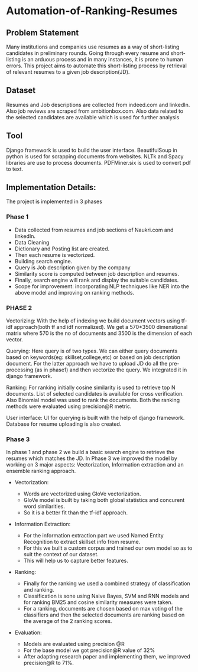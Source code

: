# Automation-of-Ranking-Resumes

## Problem Statement
 Many institutions and companies use resumes as a way of short-listing candidates in preliminary rounds. Going through every resume and short-listing is an arduous process and in many instances, it is prone to human errors.  This project aims to automate this short-listing process by retrieval of relevant resumes to a given job description(JD).

## Dataset 
Resumes and Job descriptions are collected from indeed.com and linkedIn. Also job reviews are scraped from ambitionbox.com. Also data related to the selected candidates  are available which is used for further analysis

## Tool
Django framework is used to build the user interface.
BeautifulSoup in python is used for scrapping documents from websites.
NLTk and Spacy libraries are use to process documents.
PDFMiner.six is used to convert pdf to text.

## Implementation Details:
The project is implemented in 3 phases

### Phase 1
- Data collected from resumes and job sections of Naukri.com and linkedIn.
- Data Cleaning
- Dictionary and Posting list are created.
- Then each resume is vectorized.
- Building search engine.
- Query  is Job description given by the company
- Similarity score is computed between job description and resumes.
- Finally, search engine will rank and display the suitable candidates.
- Scope for improvement: incorporating NLP techniques like NER into the above model and improving on ranking methods.


### PHASE 2 

Vectorizing:
With the help of indexing we build document vectors  using tf-idf approach(both tf and idf normalized). We get a 570*3500 dimenstional matrix where 570 is the no of documents and 3500 is the dimension of each vector. 

Querying:
Here query is of two types. We can either query documents based on keywords(eg: skillset,college,etc) or based on job description document. For the latter approach we have to upload JD do all the pre-processing (as in phase1) and then vectorize the query. We integrated it in django framework.

Ranking:
For ranking initially cosine similarity is used to retrieve top N documents. List of selected candidates is available for cross verification. Also Binomial model was used to rank the documents. Both the ranking methods were evaluated using precision@R metric.

User interface:
UI for querying is built with the help of django framework. Database for resume uploading is also created.


### Phase 3
In phase 1 and phase 2 we build a basic search engine to retrieve the resumes which matches the JD.
In Phase 3 we improved the model by working on 3 major aspects: Vectorization, Information extraction and an ensemble ranking approach.

- Vectorization:
    - Words are vectorized using GloVe vectorization.
    - GloVe model is built by taking both global statistics and concurent word similarities.
    - So it is a better fit than the tf-idf  approach.

- Information Extraction:
    - For the information extraction part we used Named Entity Recognition to extract skillset info from resume.
    - For this we built a custom corpus and trained our own model so as to suit the context of our dataset.
    - This will help us to capture better features.
- Ranking:
    - Finally for the ranking we used a combined strategy of classification and ranking.
    - Classification is sone using Naive Bayes, SVM and RNN models and for ranking BM25 and cosine similarity measures were taken.
    - For a ranking, documents are chosen based on max voting of the classifiers and then the selected documents are ranking based on the average of the 2 ranking scores.
- Evaluation:
    - Models are evaluated using precision @R 
    - For the base model we got precision@R value of 32%
    - After adapting research paper and implementing them, we improved precision@R to 71%.
